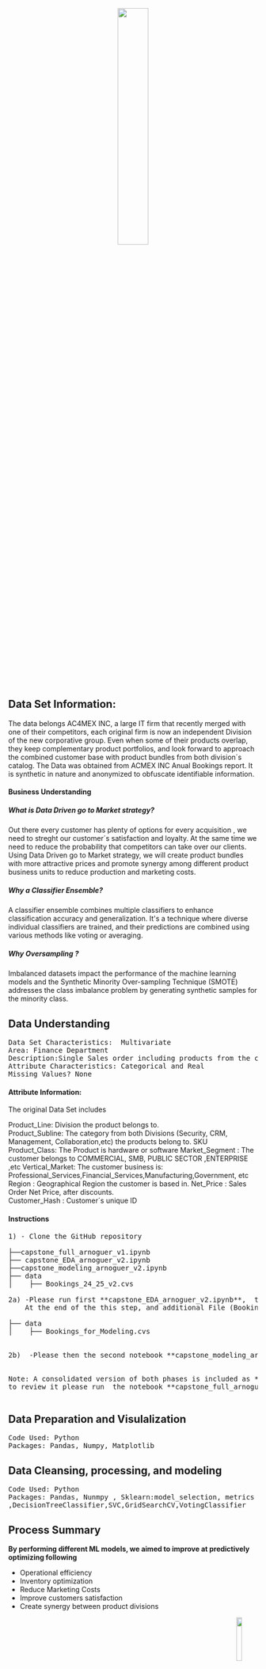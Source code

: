 <center>
    <center>
        <img src = images/lstm.png width = 35%/>
    </center>
</center>

## Data Set Information:

The data belongs AC4MEX INC, a large IT firm that recently merged with one of their competitors, 
each original firm is now an independent Division of the new corporative group.
Even when some of their products overlap, they keep complementary product portfolios, 
and look forward to approach the combined customer base with product bundles from both division´s catalog. 
The Data was obtained from ACMEX INC Anual Bookings report. 
It is synthetic in nature and anonymized to obfuscate identifiable information.


#### Business Understanding

##### What is Data Driven go to Market strategy?

Out there every customer has plenty of options for every acquisition , we need to streght our customer´s satisfaction and loyalty. At the same time we need to reduce the probability that competitors can take over our clients. Using Data Driven go to Market strategy, we will create product bundles with more attractive prices and promote synergy among different product business units to reduce production and marketing costs.

##### Why a Classifier Ensemble?

A classifier ensemble combines multiple classifiers to enhance classification accuracy and generalization. It's a technique where diverse individual classifiers are trained, and their predictions are combined using various methods like voting or averaging.

##### Why Oversampling ?
Imbalanced datasets impact the performance of the machine learning models and the Synthetic Minority Over-sampling Technique (SMOTE) addresses the class imbalance problem by generating synthetic samples for the minority class.

## Data Understanding
<pre>
Data Set Characteristics:  Multivariate
Area: Finance Department
Description:Single Sales order including products from the catalog of AC4MEX INC´s  two main divisions.
Attribute Characteristics: Categorical and Real
Missing Values? None
</pre>

#### Attribute Information:

The original Data Set includes 

Product_Line: Division the product belongs to.  
Product_Subline: The category from both Divisions (Security, CRM, Management, Collaboration,etc) the products belong to.
SKU Product_Class: The Product is hardware or software
Market_Segment : The customer belongs to COMMERCIAL, SMB, PUBLIC SECTOR ,ENTERPRISE ,etc
Vertical_Market: The customer business is:  Professional_Services,Financial_Services,Manufacturing,Government, etc
Region : Geographical Region the customer is based in.
Net_Price : Sales Order Net Price, after discounts.   
Customer_Hash : Customer´s unique ID


#### Instructions
<pre>
1) - Clone the GitHub repository

├──capstone_full_arnoguer_v1.ipynb
├── capstone_EDA_arnoguer_v2.ipynb
├──capstone_modeling_arnoguer_v2.ipynb
├── data
│    ├── Bookings_24_25_v2.cvs

2a) -Please run first **capstone_EDA_arnoguer_v2.ipynb**,  to execute the Exploration and Data Analisys to cleand and prepare the Data Set
    At the end of the this step, and additional File (Bookings_for_Modeling.csv) will show under the Data directory.

├── data
│    ├── Bookings_for_Modeling.cvs

 
2b)  -Please then the second notebook **capstone_modeling_arnoguer__v2.csv** to execute the creation, tuning and deployment of the modeling phase.


Note: A consolidated version of both phases is included as **capstone_full_arnoguer_v1.csv** for ilustrative purposes,
to review it please run  the notebook **capstone_full_arnoguer_v1.csv** for a full deployment

</pre>

## Data Preparation and Visulalization
<pre>
Code Used: Python
Packages: Pandas, Numpy, Matplotlib
</pre>
## Data Cleansing, processing, and modeling
<pre>
Code Used: Python
Packages: Pandas, Nunmpy , Sklearn:model_selection, metrics , preprocessing ,compose ,LogisticRegression,KNeighborsClassifier
,DecisionTreeClassifier,SVC,GridSearchCV,VotingClassifier
</pre>

## Process Summary
**By performing different ML models, we aimed to improve at predictively optimizing following**
- Operational efficiency
- Inventory optimization
- Reduce Marketing Costs
- Improve customers satisfaction
- Create synergy between product divisions



<center>
    <img src = images/copyright.png width = 15%, align = "right"/>
</center>
